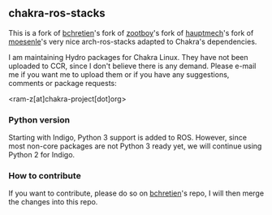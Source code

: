 chakra-ros-stacks
---------------

This is a fork of [bchretien](https://github.com/bchretien/arch-ros-stacks)'s fork of [zootboy](https://github.com/zootboy/arch-ros-stacks)'s fork of [hauptmech](https://github.com/hauptmech/arch-ros-stacks)'s fork of [moesenle](https://github.com/moesenle/arch-ros-stacks)'s very nice arch-ros-stacks adapted to Chakra's dependencies.

I am maintaining Hydro packages for Chakra Linux. They have not been uploaded to CCR, since I don't believe there is any demand. Please e-mail me if you want me to upload them or if you have any suggestions, comments or package requests:

\<ram-z[at]chakra-project[dot]org\>

### Python version

Starting with Indigo, Python 3 support is added to ROS. However, since most non-core packages are not Python 3 ready yet, we will continue using Python 2 for Indigo.

### How to contribute

If you want to contribute, please do so on [bchretien](https://github.com/bchretien/arch-ros-stacks)'s repo, I will then merge the changes into this repo.
